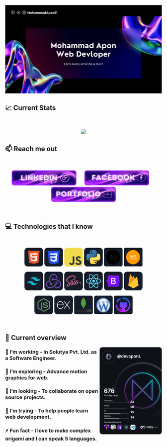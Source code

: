 <a href="https://www.facebook.com/mohammad.apon.426/">
<img src="https://raw.githubusercontent.com/MohammadApon11/MohammadApon11/main/images/githubcover.png" />
</a>

## :chart_with_upwards_trend: Current Stats

<br />
<p align="center">
  <img width="60%" src="https://github-readme-streak-stats.herokuapp.com?user=MohammadApon11&theme=react&hide_border=true&background=0D1117&stroke=0D1117&fire=FF1CF7&sideLabels=00F0FF&currStreakNum=FF1CF7&ring=FF1CF7&currStreakLabel=FF1CF7&sideNums=00F0FF" />
</p>

## :mailbox: Reach me out

<br />

<!-- [<p align="center" gap="10"><img height="60" width="210" src="https://github.com/MohammadApon11/MohammadApon11/blob/main/images/icons/social-1.png">](https://github.com/MohammadApon11/)[<img height="60" width="210" src="https://github.com/MohammadApon11/MohammadApon11/blob/main/images/icons/social-2.png">](https://www.facebook.com/mohammad.apon.426/)[<img height="60" width="210" src="https://github.com/MohammadApon11/MohammadApon11/blob/main/images/icons/social-3.png"> </p>](https://mohammadapon.vercel.app/) -->
<p align="center">
  <a href="https://www.linkedin.com/in/mohammad-apon-1b0b88243/"><img height="50" width="210" style="margin-right: 20px;" src="https://github.com/MohammadApon11/MohammadApon11/blob/main/images/icons/social-1.png"></a>
  <a href="https://www.facebook.com/mohammad.apon.426/"><img height="50" width="210" style="margin-right: 20px;" src="https://github.com/MohammadApon11/MohammadApon11/blob/main/images/icons/social-2.png"></a>
  <a href="https://mohammadapon.vercel.app/"><img height="50" width="210" src="https://github.com/MohammadApon11/MohammadApon11/blob/main/images/icons/social-3.png"></a>
</p>

<br />

## :computer: Technologies that I know

<br>
<p align="center">
<img src="https://github.com/MohammadApon11/MohammadApon11/blob/main/images/icons/HTML.png"/>
<img src="https://github.com/MohammadApon11/MohammadApon11/blob/main/images/icons/css.png"/>
<img src="https://github.com/MohammadApon11/MohammadApon11/blob/main/images/icons/JavaScript.png"/>
<img src="https://github.com/MohammadApon11/MohammadApon11/blob/main/images/icons/python.png"/>
<img width="60" height="60" src="https://github.com/MohammadApon11/MohammadApon11/blob/main/images/icons/next-js.png"/>
<img width="60" height="60" src="https://github.com/MohammadApon11/MohammadApon11/blob/main/images/icons/aws.png"/>
</p>
<p align="center">
<img src="https://github.com/MohammadApon11/MohammadApon11/blob/main/images/icons/tailwind.png"/>
<img src="https://github.com/MohammadApon11/MohammadApon11/blob/main/images/icons/redux.png"/>
<img src="https://github.com/MohammadApon11/MohammadApon11/blob/main/images/icons/sass.png"/>
<img src="https://github.com/MohammadApon11/MohammadApon11/blob/main/images/icons/react.png"/>
<img src="https://github.com/MohammadApon11/MohammadApon11/blob/main/images/icons/Bootsrap.png"/>
<img src="https://github.com/MohammadApon11/MohammadApon11/blob/main/images/icons/firebase.png"/>
</p>
<p align="center">
<img src="https://github.com/MohammadApon11/MohammadApon11/blob/main/images/icons/node.png"/>
<img src="https://github.com/MohammadApon11/MohammadApon11/blob/main/images/icons/express.png"/>
<img width="60" height="60" src="https://github.com/MohammadApon11/MohammadApon11/blob/main/images/icons/mongodb.png"/>
<img width="60" height="60" src="https://github.com/MohammadApon11/MohammadApon11/blob/main/images/icons/cms.png"/>
<img width="60" height="60" src="https://github.com/MohammadApon11/MohammadApon11/blob/main/images/icons/github.png"/>
</p><br/>

## :eyes: Current overview

<div align="left">
<a href="https://app.daily.dev/devapon1"><img align="right" src="https://github.com/MohammadApon11/MohammadApon11/blob/main/devcard.png" width="200" alt="Mohammad Apon's Dev Card"/></a>
</div>

### 🔭 I’m working - In Solutya Pvt. Ltd. as a Software Engineer. 
### 🌱 I’m exploring - Advance motion graphics for web. 
### 👯 I’m looking - To collaborate on open source projects. 
### 🤔 I’m trying - To help people learn web development. 
### ⚡ Fun fact - I love to make complex origami and I can speak 5 languages.


<br />

<!-- ## :book: My recent blog posts -->
<!-- BLOG-POST-LIST:START -->
<!-- - [Common interview questions that you need to know as a junior JavaScript developer.](https://dev.to/mirhussain/common-interview-questions-that-you-need-to-know-as-a-junior-javascript-developer-29a6)
- [What the heck is JSX in React.](https://dev.to/mirhussain/what-the-heck-is-jsx-in-react-3f0a)
- [A cleaner approach to write JavaScript &lpar;Bonus tips in the end.&rpar;](https://dev.to/mirhussain/a-cleaner-approach-to-write-javascript-bonus-tips-in-the-end-58ng) -->
<!-- BLOG-POST-LIST:END -->
